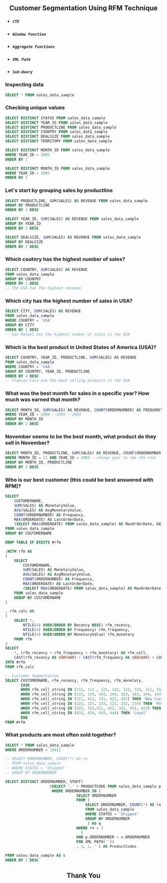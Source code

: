 ## <p align = 'center'>Customer Segmentation Using RFM Technique</p>
* ##### `CTE`
* ##### `Window Function`
* ##### `Aggregate Functions`
* ##### `XML Path`
* ##### `Sub-Query`

### Inspecting data
```sql
SELECT * FROM sales_data_sample
```

### Checking unique values
```sql
SELECT DISTINCT STATUS FROM sales_data_sample
SELECT DISTINCT YEAR_ID FROM sales_data_sample
SELECT DISTINCT PRODUCTLINE FROM sales_data_sample
SELECT DISTINCT COUNTRY FROM sales_data_sample
SELECT DISTINCT DEALSIZE FROM sales_data_sample
SELECT DISTINCT TERRITORY FROM sales_data_sample

SELECT DISTINCT MONTH_ID FROM sales_data_sample
WHERE YEAR_ID = 2005
ORDER BY 1

SELECT DISTINCT MONTH_ID FROM sales_data_sample
WHERE YEAR_ID = 2003
ORDER BY 1
```

### Let's start by grouping sales by productline
```sql
SELECT PRODUCTLINE, SUM(SALES) AS REVENUE FROM sales_data_sample
GROUP BY PRODUCTLINE
ORDER BY 2 DESC

SELECT YEAR_ID, SUM(SALES) AS REVENUE FROM sales_data_sample
GROUP BY YEAR_ID
ORDER BY 2 DESC

SELECT DEALSIZE, SUM(SALES) AS REVENUE FROM sales_data_sample
GROUP BY DEALSIZE
ORDER BY 2 DESC
```

### Which coutnry has the highest number of sales?
```sql
SELECT COUNTRY, SUM(SALES) AS REVENUE
FROM sales_data_sample
GROUP BY COUNTRY
ORDER BY 2 DESC
-- The USA has the highest revenue
```

### Which city has the highest number of sales in USA?
```sql
SELECT CITY, SUM(SALES) AS REVENUE
FROM sales_data_sample
WHERE COUNTRY = 'USA'
GROUP BY CITY
ORDER BY 2 DESC
-- San Rafael has the highest number of sales in the USA
```

### Which is the best product in United States of America (USA)?
```sql
SELECT COUNTRY, YEAR_ID, PRODUCTLINE, SUM(SALES) AS REVENUE
FROM sales_data_sample
WHERE COUNTRY = 'USA'
GROUP BY COUNTRY, YEAR_ID, PRODUCTLINE
ORDER BY 4 DESC
-- Classic Cars are the best selling products in the USA
```

### What was the best month for sales in a specific year? How much was earned that month?
```sql
SELECT MONTH_ID, SUM(SALES) AS REVENUE, COUNT(ORDERNUMBER) AS FREQUENCY FROM sales_data_sample
WHERE YEAR_ID = 2004 --2005 --2003
GROUP BY MONTH_ID
ORDER BY 2 DESC
```

### November seems to be the best month, what product do they sell in November?
```sql
SELECT MONTH_ID, PRODUCTLINE, SUM(SALES) AS REVENUE, COUNT(ORDERNUMBER) AS No_Orders FROM sales_data_sample
WHERE MONTH_ID = 11 AND YEAR_ID = 2003 --change year to see the rest
GROUP BY MONTH_ID, PRODUCTLINE
ORDER BY 3 DESC
```
### Who is our best customer (this could be best answered with RFM)?
```sql
SELECT
	CUSTOMERNAME,
	SUM(SALES) AS MonetaryValue,
	AVG(SALES) AS AvgMonetaryValue,
	COUNT(ORDERNUMBER) AS Frequency,
	MAX(ORDERDATE) AS LastOrderDate,
	(SELECT MAX(ORDERDATE) FROM sales_data_sample) AS MaxOrderDate, DATEDIFF(DD, MAX(ORDERDATE), (SELECT MAX(ORDERDATE) FROM sales_data_sample)) AS Recency
FROM sales_data_sample
GROUP BY CUSTOMERNAME

DROP TABLE IF EXISTS #rfm

;WITH rfm AS
(
	SELECT
		CUSTOMERNAME,
		SUM(SALES) AS MonetaryValue,
		AVG(SALES) AS AvgMonetaryValue,
		COUNT(ORDERNUMBER) AS Frequency,
		MAX(ORDERDATE) AS LastOrderDate,
		(SELECT MAX(ORDERDATE) FROM sales_data_sample) AS MaxOrderDate, DATEDIFF(DD, MAX(ORDERDATE), (SELECT MAX(ORDERDATE) FROM sales_data_sample)) AS Recency
	FROM sales_data_sample
	GROUP BY CUSTOMERNAME
)

, rfm_calc AS
(
	SELECT *,
		NTILE(4) OVER(ORDER BY Recency DESC) rfm_recency,
		NTILE(4) OVER(ORDER BY Frequency) rfm_frequency,
		NTILE(4) OVER(ORDER BY MonetaryValue) rfm_monetary
	FROM rfm
)
SELECT 
	*, (rfm_recency + rfm_frequency + rfm_monetary) AS rfm_cell,
	CAST(rfm_recency AS VARCHAR) + CAST(rfm_frequency AS VARCHAR) + CAST(rfm_monetary AS VARCHAR) AS rfm_cell_string
INTO #rfm
FROM rfm_calc

-- Customer Segmentation
SELECT CUSTOMERNAME, rfm_recency, rfm_frequency, rfm_monetary, 
       CASE
	   WHEN rfm_cell_string IN (111, 112 , 121, 122, 123, 132, 211, 212, 114, 141, 221) THEN 'Lost Customer'    -- lost customer.
	   WHEN rfm_cell_string IN (133, 134, 143, 244, 334, 343, 344, 144) THEN 'Slipping Away'                    -- big spender, slipping away.
	   WHEN rfm_cell_string IN (311, 411, 331, 421, 412) THEN 'New Customer'                                    -- new customer.
	   WHEN rfm_cell_string IN (222, 223, 233, 322, 232, 234) THEN 'Potential Churners'                         -- probably leave the service.
	   WHEN rfm_cell_string IN (323, 333,321, 422, 332, 432, 423) THEN 'Active'                                 -- customers who buy often at low price.
	   WHEN rfm_cell_string IN (433, 434, 443, 444) THEN 'Loyal'                                                -- customers who buy regularly at high price.
       END
FROM #rfm
```

### What products are most often sold together?
```sql
SELECT * FROM sales_data_sample
WHERE ORDERNUMBER = 10411

-- SELECT ORDERNUMBER, COUNT(*) AS rn
-- FROM sales_data_sample
-- WHERE STATUS = 'Shipped'
-- GROUP BY ORDERNUMBER

SELECT DISTINCT ORDERNUMBER, STUFF(
					(SELECT ',' + PRODUCTCODE FROM sales_data_sample p
					 WHERE ORDERNUMBER IN (
								SELECT ORDERNUMBER 
								FROM (
									SELECT ORDERNUMBER, COUNT(*) AS rn
									FROM sales_data_sample
									WHERE STATUS = 'Shipped'
									GROUP BY ORDERNUMBER
								     ) AS q
								WHERE rn = 3
							      ) 
								AND p.ORDERNUMBER = s.ORDERNUMBER
								FOR XML PATH(''))
								, 1, 1, '') AS ProductCodes

FROM sales_data_sample AS s
ORDER BY 2 DESC
```
## <p align = 'center'>Thank You</p>
